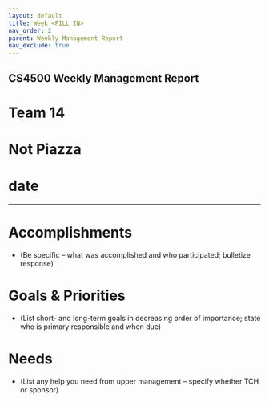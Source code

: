 ```yaml
---
layout: default
title: Week <FILL IN>
nav_order: 2
parent: Weekly Management Report
nav_exclude: true
---
```

## CS4500 Weekly Management Report
# Team 14
# Not Piazza
# date
* * *
# Accomplishments
- (Be specific – what was accomplished and who participated; bulletize response)
# Goals & Priorities
- (List short- and long-term goals in decreasing order  of importance; state who is primary responsible and 
when due)
# Needs
- (List any help you need from upper management – specify whether TCH or sponsor)